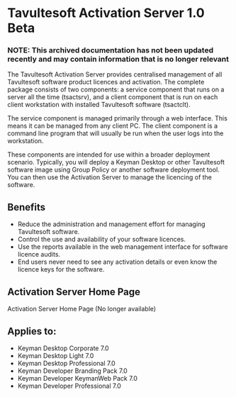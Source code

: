 # Tavultesoft Activation Server 1.0 Beta

### **NOTE**: This archived documentation has not been updated recently and may contain information that is no longer relevant


<p>The Tavultesoft Activation Server provides centralised management of all Tavultesoft software product
licences and activation.  The complete package consists of two components: a service component that runs
on a server all the time (tsactsrv), and a client component that is run on each client workstation with
installed Tavultesoft software (tsactclt).</p>

<p>The service component is managed primarily through a web interface.  This means it can be managed from
any client PC.  The client component is a command line program that will usually be run when the user
logs into the workstation.</p>

<p>These components are intended for use within a broader deployment scenario.  Typically, you will
deploy a Keyman Desktop or other Tavultesoft software image using Group Policy or another software
deployment tool.  You can then use the Activation Server to manage the licencing of the software.</p>

<h2 id="h2-1-1">Benefits</h2>

<ul>
  <li>Reduce the administration and management effort for managing Tavultesoft software.</li>
  <li>Control the use and availability of your software licences.</li>
  <li>Use the reports available in the web management interface for software licence audits.</li>
  <li>End users never need to see any activation details or even know the licence keys for the software.</li>
</ul>

<h2>Activation Server Home Page</h2>

<p>Activation Server Home Page (No longer available)</p>

## Applies to:
 * Keyman Desktop Corporate 7.0
 * Keyman Desktop Light 7.0
 * Keyman Desktop Professional 7.0
 * Keyman Developer Branding Pack 7.0
 * Keyman Developer KeymanWeb Pack 7.0
 * Keyman Developer Professional 7.0
